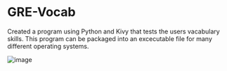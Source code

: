 # GRE-Vocab
Created a program using Python and Kivy that tests the users vacabulary skills. This program can be packaged into an excecutable file for many different operating systems.

![image](https://github.com/Gaurav7877/GRE-Vocab/assets/101136531/9d3c15dd-62ae-4da2-a2bc-a4e18f36c1ca)
